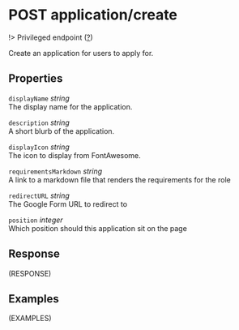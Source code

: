 # <span class="badge badge-light">POST</span> <span class="badge badge-light">application/create</span>

!> Privileged endpoint ([?](privileged.md))

Create an application for users to apply for.

## Properties

`displayName` *string*  
The display name for the application.

`description` *string*  
A short blurb of the application.

`displayIcon` *string*  
The icon to display from FontAwesome.

`requirementsMarkdown` *string*  
A link to a markdown file that renders the requirements for the role

`redirectURL` *string*  
The Google Form URL to redirect to

`position` *integer*  
Which position should this application sit on the page


## Response

(RESPONSE)

## Examples

(EXAMPLES)
